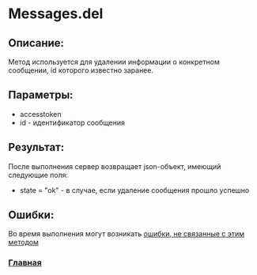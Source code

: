 # Messages.del

## Описание:
Метод используется для удалении информации о конкретном сообщении, id которого известно заранее.

## Параметры:
* accesstoken
* id - идентификатор сообщения


## Результат:
После выполнения сервер возвращает json-объект, имеющий следующие поля:
* state = "ok" - в случае, если удаление сообщения прошло успешно

## Ошибки:

Во время выполнения могут возникать [ошибки, не связанные с этим методом](../errors.md "Список ошибок")

### [Главная](../docs.md "Главная страница документации")